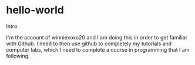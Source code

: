 # hello-world
Intro

I'm the account of winniexoxo20 and I am doing this in order to get familiar with Github. I need to then use github to completely my tutorials and computer labs, which I need to complete a course in programming that I am following.
